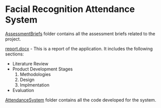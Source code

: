 # Facial Recognition Attendance System

[AssessmentBriefs](/AssessmentBriefs) folder contains all the assessment briefs related to the project.

[report.docx](/report.docx) - This is a report of the application. It includes the following sections:
  - Literature Review
  - Product Development Stages
    1. Methodologies
    2. Design
    3. Implmentation
  - Evaluation

[AttendanceSystem](/AttendanceSystem) folder contains all the code developed for the system.

